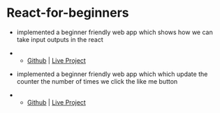 # React-for-beginners
- implemented a beginner friendly web app which shows how we can take input outputs in the react 
- - [Github](https://github.com/pranikz/React-for-beginners/tree/main/input-output-in-react) | [Live Project](https://upm07.csb.app/)


- implemented a beginner friendly web app which which update the counter the number of times we click the like me button
- - [Github](https://github.com/pranikz/React-for-beginners/tree/main/like-counter) | [Live Project](https://r4dv1.csb.app/)

